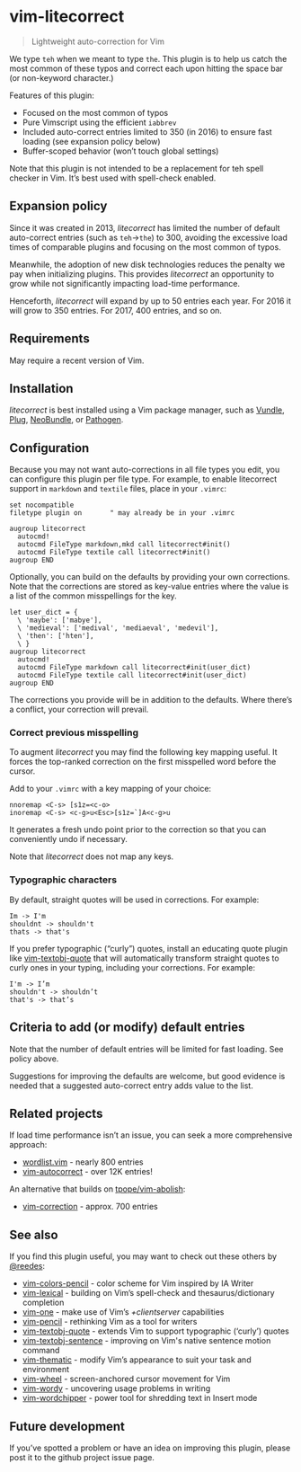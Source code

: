 # vim-litecorrect

> Lightweight auto-correction for Vim

We type `teh` when we meant to type `the`. This plugin is to help us catch
the most common of these typos and correct each upon hitting the space bar
(or non-keyword character.)

Features of this plugin:

* Focused on the most common of typos
* Pure Vimscript using the efficient `iabbrev`
* Included auto-correct entries limited to 350 (in 2016) to ensure fast
  loading (see expansion policy below)
* Buffer-scoped behavior (won’t touch global settings)

Note that this plugin is not intended to be a replacement for teh spell
checker in Vim. It’s best used with spell-check enabled.

## Expansion policy

Since it was created in 2013, _litecorrect_ has limited the number of
default auto-correct entries (such as `teh`->`the`) to 300, avoiding the
excessive load times of comparable plugins and focusing on the most common
of typos.

Meanwhile, the adoption of new disk technologies reduces the penalty we
pay when initializing plugins. This provides _litecorrect_ an opportunity
to grow while not significantly impacting load-time performance.

Henceforth, _litecorrect_ will expand by up to 50 entries each year. For
2016 it will grow to 350 entries. For 2017, 400 entries, and so on.

## Requirements

May require a recent version of Vim.

## Installation

_litecorrect_ is best installed using a Vim package manager, such
as [Vundle][vnd], [Plug][plg], [NeoBundle][nbn], or [Pathogen][pth].

[vnd]: https://github.com/gmarik/Vundle.vim
[plg]: https://github.com/junegunn/vim-plug
[nbn]: https://github.com/Shougo/neobundle.vim
[pth]: https://github.com/tpope/vim-pathogen

## Configuration

Because you may not want auto-corrections in all file types you edit, you can
configure this plugin per file type. For example, to enable litecorrect support
in `markdown` and `textile` files, place in your `.vimrc`:

  ```vim
  set nocompatible
  filetype plugin on       " may already be in your .vimrc

  augroup litecorrect
    autocmd!
    autocmd FileType markdown,mkd call litecorrect#init()
    autocmd FileType textile call litecorrect#init()
  augroup END
  ```

Optionally, you can build on the defaults by providing your own corrections.
Note that the corrections are stored as key-value entries where the value is
a list of the common misspellings for the key.

  ```
  let user_dict = {
    \ 'maybe': ['mabye'],
    \ 'medieval': ['medival', 'mediaeval', 'medevil'],
    \ 'then': ['hten'],
    \ }
  augroup litecorrect
    autocmd!
    autocmd FileType markdown call litecorrect#init(user_dict)
    autocmd FileType textile call litecorrect#init(user_dict)
  augroup END
  ```

The corrections you provide will be in addition to the defaults. Where
there’s a conflict, your correction will prevail.

### Correct previous misspelling

To augment _litecorrect_ you may find the following key mapping useful.
It forces the top-ranked correction on the first misspelled word
before the cursor.

Add to your `.vimrc` with a key mapping of your choice:

```vim
nnoremap <C-s> [s1z=<c-o>
inoremap <C-s> <c-g>u<Esc>[s1z=`]A<c-g>u
```

It generates a fresh undo point prior to the correction so
that you can conveniently undo if necessary.

Note that _litecorrect_ does not map any keys.

### Typographic characters

By default, straight quotes will be used in corrections. For example:

```
Im -> I'm
shouldnt -> shouldn't
thats -> that's
```

If you prefer typographic (“curly”) quotes, install an educating quote plugin
like [vim-textobj-quote][qu] that will automatically transform straight quotes
to curly ones in your typing, including your corrections. For example:

```
I'm -> I’m
shouldn't -> shouldn’t
that's -> that’s
```

## Criteria to add (or modify) default entries

Note that the number of default entries will be limited for fast loading. See
policy above.

Suggestions for improving the defaults are welcome, but good evidence is needed
that a suggested auto-correct entry adds value to the list.

## Related projects

If load time performance isn’t an issue, you can seek a more comprehensive
approach:

* [wordlist.vim](https://github.com/vim-scripts/wordlist.vim) - nearly 800 entries
* [vim-autocorrect](https://github.com/panozzaj/vim-autocorrect) - over 12K entries!

An alternative that builds on [tpope/vim-abolish][va]:

* [vim-correction](https://github.com/jdelkins/vim-correction) - approx. 700 entries

[va]: http://github.com/tpope/vim-abolish

## See also

If you find this plugin useful, you may want to check out these others by
[@reedes][re]:

* [vim-colors-pencil][cp] - color scheme for Vim inspired by IA Writer
* [vim-lexical][lx] - building on Vim’s spell-check and thesaurus/dictionary completion
* [vim-one][vo] - make use of Vim’s _+clientserver_ capabilities
* [vim-pencil][pn] - rethinking Vim as a tool for writers
* [vim-textobj-quote][qu] - extends Vim to support typographic (‘curly’) quotes
* [vim-textobj-sentence][ts] - improving on Vim's native sentence motion command
* [vim-thematic][th] - modify Vim’s appearance to suit your task and environment
* [vim-wheel][wh] - screen-anchored cursor movement for Vim
* [vim-wordy][wo] - uncovering usage problems in writing
* [vim-wordchipper][wc] - power tool for shredding text in Insert mode

[re]: http://github.com/reedes
[cp]: http://github.com/reedes/vim-colors-pencil
[lx]: http://github.com/reedes/vim-lexical
[vo]: http://github.com/reedes/vim-one
[pn]: http://github.com/reedes/vim-pencil
[ts]: http://github.com/reedes/vim-textobj-sentence
[qu]: http://github.com/reedes/vim-textobj-quote
[th]: http://github.com/reedes/vim-thematic
[wh]: http://github.com/reedes/vim-wheel
[wo]: http://github.com/reedes/vim-wordy
[wc]: http://github.com/reedes/vim-wordchipper

## Future development

If you’ve spotted a problem or have an idea on improving this plugin,
please post it to the github project issue page.

